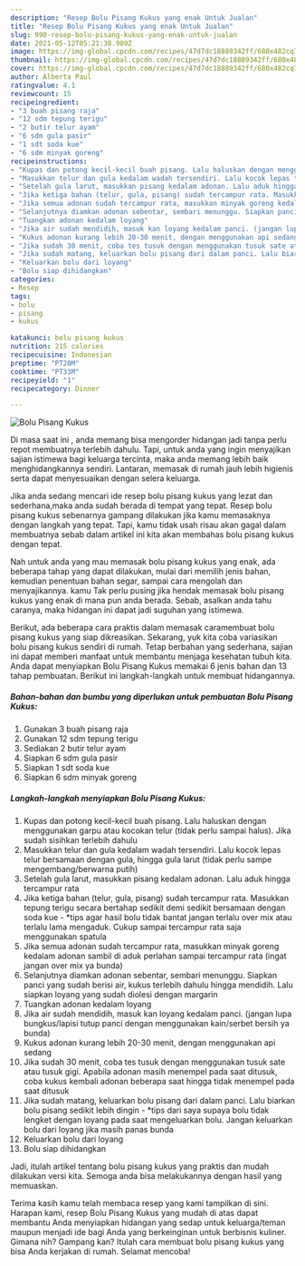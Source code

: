 ```yaml
---
description: "Resep Bolu Pisang Kukus yang enak Untuk Jualan"
title: "Resep Bolu Pisang Kukus yang enak Untuk Jualan"
slug: 990-resep-bolu-pisang-kukus-yang-enak-untuk-jualan
date: 2021-05-12T05:21:38.989Z
image: https://img-global.cpcdn.com/recipes/47d7dc18889342ff/680x482cq70/bolu-pisang-kukus-foto-resep-utama.jpg
thumbnail: https://img-global.cpcdn.com/recipes/47d7dc18889342ff/680x482cq70/bolu-pisang-kukus-foto-resep-utama.jpg
cover: https://img-global.cpcdn.com/recipes/47d7dc18889342ff/680x482cq70/bolu-pisang-kukus-foto-resep-utama.jpg
author: Alberta Paul
ratingvalue: 4.1
reviewcount: 15
recipeingredient:
- "3 buah pisang raja"
- "12 sdm tepung terigu"
- "2 butir telur ayam"
- "6 sdm gula pasir"
- "1 sdt soda kue"
- "6 sdm minyak goreng"
recipeinstructions:
- "Kupas dan potong kecil-kecil buah pisang. Lalu haluskan dengan menggunakan garpu atau kocokan telur (tidak perlu sampai halus). Jika sudah sisihkan terlebih dahulu"
- "Masukkan telur dan gula kedalam wadah tersendiri. Lalu kocok lepas telur bersamaan dengan gula, hingga gula larut (tidak perlu sampe mengembang/berwarna putih)"
- "Setelah gula larut, masukkan pisang kedalam adonan. Lalu aduk hingga tercampur rata"
- "Jika ketiga bahan (telur, gula, pisang) sudah tercampur rata. Masukkan tepung terigu secara bertahap sedikit demi sedikit bersamaan dengan soda kue *tips agar hasil bolu tidak bantat jangan terlalu over mix atau terlalu lama mengaduk. Cukup sampai tercampur rata saja menggunakan spatula"
- "Jika semua adonan sudah tercampur rata, masukkan minyak goreng kedalam adonan sambil di aduk perlahan sampai tercampur rata (ingat jangan over mix ya bunda)"
- "Selanjutnya diamkan adonan sebentar, sembari menunggu. Siapkan panci yang sudah berisi air, kukus terlebih dahulu hingga mendidih. Lalu siapkan loyang yang sudah diolesi dengan margarin"
- "Tuangkan adonan kedalam loyang"
- "Jika air sudah mendidih, masuk kan loyang kedalam panci. (jangan lupa bungkus/lapisi tutup panci dengan menggunakan kain/serbet bersih ya bunda)"
- "Kukus adonan kurang lebih 20-30 menit, dengan menggunakan api sedang"
- "Jika sudah 30 menit, coba tes tusuk dengan menggunakan tusuk sate atau tusuk gigi. Apabila adonan masih menempel pada saat ditusuk, coba kukus kembali adonan beberapa saat hingga tidak menempel pada saat ditusuk"
- "Jika sudah matang, keluarkan bolu pisang dari dalam panci. Lalu biarkan bolu pisang sedikit lebih dingin *tips dari saya supaya bolu tidak lengket dengan loyang pada saat mengeluarkan bolu. Jangan keluarkan bolu dari loyang jika masih panas bunda"
- "Keluarkan bolu dari loyang"
- "Bolu siap dihidangkan"
categories:
- Resep
tags:
- bolu
- pisang
- kukus

katakunci: bolu pisang kukus 
nutrition: 215 calories
recipecuisine: Indonesian
preptime: "PT20M"
cooktime: "PT33M"
recipeyield: "1"
recipecategory: Dinner

---
```



![Bolu Pisang Kukus](https://img-global.cpcdn.com/recipes/47d7dc18889342ff/680x482cq70/bolu-pisang-kukus-foto-resep-utama.jpg)

Di masa  saat ini , anda memang bisa mengorder hidangan jadi tanpa perlu repot membuatnya terlebih dahulu. Tapi, untuk anda yang ingin menyajikan sajian istimewa bagi keluarga tercinta, maka anda memang lebih baik menghidangkannya sendiri. Lantaran, memasak di rumah jauh lebih higienis serta dapat menyesuaikan dengan selera keluarga.

Jika anda sedang mencari ide resep bolu pisang kukus yang lezat dan sederhana,maka anda sudah berada di tempat yang tepat. Resep bolu pisang kukus  sebenarnya gampang dilakukan jika kamu memasaknya dengan langkah yang tepat. Tapi, kamu tidak usah risau akan gagal dalam membuatnya 
sebab dalam artikel ini kita akan membahas bolu pisang kukus dengan tepat.  



Nah untuk anda yang mau memasak bolu pisang kukus yang enak, ada beberapa tahap yang dapat dilakukan, mulai dari memilih jenis bahan, kemudian penentuan bahan segar, sampai cara mengolah dan menyajikannya. kamu Tak perlu pusing jika hendak memasak bolu pisang kukus yang enak di mana pun anda berada. Sebab, asalkan anda  tahu caranya, maka hidangan ini dapat jadi suguhan yang istimewa.

Berikut, ada beberapa cara praktis  dalam memasak caramembuat bolu pisang kukus yang siap dikreasikan. Sekarang, yuk kita coba variasikan bolu pisang kukus sendiri di rumah. Tetap berbahan yang sederhana, sajian ini dapat memberi manfaat untuk membantu menjaga kesehatan tubuh kita. Anda dapat menyiapkan Bolu Pisang Kukus memakai 6 jenis bahan dan 13 tahap pembuatan. Berikut ini langkah-langkah untuk membuat hidangannya.

<!--inarticleads1-->

##### Bahan-bahan dan bumbu yang diperlukan untuk pembuatan Bolu Pisang Kukus:

1. Gunakan 3 buah pisang raja
1. Gunakan 12 sdm tepung terigu
1. Sediakan 2 butir telur ayam
1. Siapkan 6 sdm gula pasir
1. Siapkan 1 sdt soda kue
1. Siapkan 6 sdm minyak goreng




<!--inarticleads2-->

##### Langkah-langkah menyiapkan Bolu Pisang Kukus:

1. Kupas dan potong kecil-kecil buah pisang. Lalu haluskan dengan menggunakan garpu atau kocokan telur (tidak perlu sampai halus). Jika sudah sisihkan terlebih dahulu
1. Masukkan telur dan gula kedalam wadah tersendiri. Lalu kocok lepas telur bersamaan dengan gula, hingga gula larut (tidak perlu sampe mengembang/berwarna putih)
1. Setelah gula larut, masukkan pisang kedalam adonan. Lalu aduk hingga tercampur rata
1. Jika ketiga bahan (telur, gula, pisang) sudah tercampur rata. Masukkan tepung terigu secara bertahap sedikit demi sedikit bersamaan dengan soda kue - *tips agar hasil bolu tidak bantat jangan terlalu over mix atau terlalu lama mengaduk. Cukup sampai tercampur rata saja menggunakan spatula
1. Jika semua adonan sudah tercampur rata, masukkan minyak goreng kedalam adonan sambil di aduk perlahan sampai tercampur rata (ingat jangan over mix ya bunda)
1. Selanjutnya diamkan adonan sebentar, sembari menunggu. Siapkan panci yang sudah berisi air, kukus terlebih dahulu hingga mendidih. Lalu siapkan loyang yang sudah diolesi dengan margarin
1. Tuangkan adonan kedalam loyang
1. Jika air sudah mendidih, masuk kan loyang kedalam panci. (jangan lupa bungkus/lapisi tutup panci dengan menggunakan kain/serbet bersih ya bunda)
1. Kukus adonan kurang lebih 20-30 menit, dengan menggunakan api sedang
1. Jika sudah 30 menit, coba tes tusuk dengan menggunakan tusuk sate atau tusuk gigi. Apabila adonan masih menempel pada saat ditusuk, coba kukus kembali adonan beberapa saat hingga tidak menempel pada saat ditusuk
1. Jika sudah matang, keluarkan bolu pisang dari dalam panci. Lalu biarkan bolu pisang sedikit lebih dingin - *tips dari saya supaya bolu tidak lengket dengan loyang pada saat mengeluarkan bolu. Jangan keluarkan bolu dari loyang jika masih panas bunda
1. Keluarkan bolu dari loyang
1. Bolu siap dihidangkan




Jadi, itulah artikel tentang  bolu pisang kukus  yang praktis dan mudah dilakukan versi kita. Semoga anda bisa melakukannya dengan hasil yang memuaskan. 

Terima kasih kamu telah membaca resep yang kami tampilkan di sini. Harapan kami, resep  Bolu Pisang Kukus yang mudah di atas dapat membantu Anda menyiapkan hidangan yang sedap untuk keluarga/teman maupun menjadi ide bagi Anda yang berkeinginan untuk berbisnis kuliner. Gimana nih? Gampang kan? Itulah cara membuat bolu pisang kukus yang bisa Anda kerjakan di rumah. Selamat mencoba!

